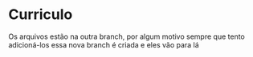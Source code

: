 # Curriculo
Os arquivos estão na outra branch, por algum motivo sempre que tento adicioná-los essa nova branch é criada e eles vão para lá
